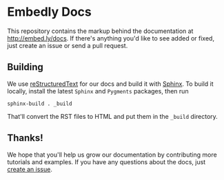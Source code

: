 # Embedly Docs

This repository contains the markup behind the documentation at
http://embed.ly/docs. If there's anything you'd like to see added or fixed,
just create an issue or send a pull request.

## Building

We use [reStructuredText](http://docutils.sourceforge.net/rst.html) for our
docs and build it with [Sphinx](http://sphinx.pocoo.org/). To build it locally,
install the latest `Sphinx` and `Pygments` packages, then run

    sphinx-build . _build

That'll convert the RST files to HTML and put them in the `_build` directory.

## Thanks!

We hope that you'll help us grow our documentation by contributing more
tutorials and examples. If you have any questions about the docs, just
[create an issue](https://github.com/embedly/embedly-docs/issues/new).